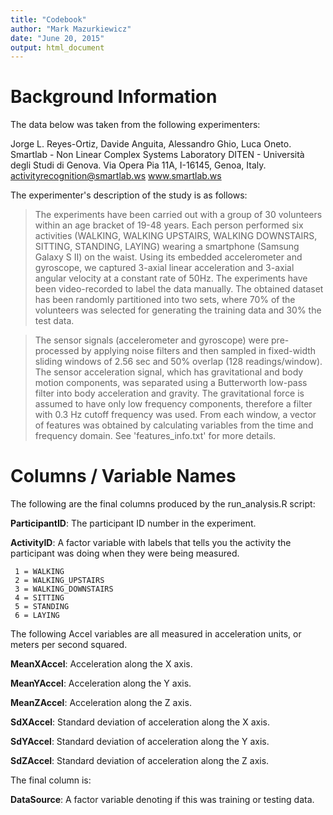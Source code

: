 ```yaml
---
title: "Codebook"
author: "Mark Mazurkiewicz"
date: "June 20, 2015"
output: html_document
---
```


# Background Information #

The data below was taken from the following experimenters:

Jorge L. Reyes-Ortiz, Davide Anguita, Alessandro Ghio, Luca Oneto.
Smartlab - Non Linear Complex Systems Laboratory
DITEN - Università degli Studi di Genova.
Via Opera Pia 11A, I-16145, Genoa, Italy.
activityrecognition@smartlab.ws
www.smartlab.ws

The experimenter's description of the study is as follows: 

> The experiments have been carried out with a group of 30 volunteers within an age bracket of 19-48 years. Each person performed six activities (WALKING, WALKING UPSTAIRS, WALKING DOWNSTAIRS, SITTING, STANDING, LAYING) wearing a smartphone (Samsung Galaxy S II) on the waist. Using its embedded accelerometer and gyroscope, we captured 3-axial linear acceleration and 3-axial angular velocity at a constant rate of 50Hz. The experiments have been video-recorded to label the data manually. The obtained dataset has been randomly partitioned into two sets, where 70% of the volunteers was selected for generating the training data and 30% the test data. 

> The sensor signals (accelerometer and gyroscope) were pre-processed by applying noise filters and then sampled in fixed-width sliding windows of 2.56 sec and 50% overlap (128 readings/window). The sensor acceleration signal, which has gravitational and body motion components, was separated using a Butterworth low-pass filter into body acceleration and gravity. The gravitational force is assumed to have only low frequency components, therefore a filter with 0.3 Hz cutoff frequency was used. From each window, a vector of features was obtained by calculating variables from the time and frequency domain. See 'features_info.txt' for more details. 


# Columns / Variable Names #

The following are the final columns produced by the run_analysis.R script:

**ParticipantID**: The participant ID number in the experiment.

**ActivityID**: A factor variable with labels that tells you the activity the participant was doing when they were being measured. 

     1 = WALKING
     2 = WALKING_UPSTAIRS
     3 = WALKING_DOWNSTAIRS
     4 = SITTING
     5 = STANDING
     6 = LAYING

The following Accel variables are all measured in acceleration units, or meters per second squared. 

**MeanXAccel**: Acceleration along the X axis.

**MeanYAccel**: Acceleration along the Y axis.

**MeanZAccel**: Acceleration along the Z axis.

**SdXAccel**: Standard deviation of acceleration along the X axis.

**SdYAccel**: Standard deviation of acceleration along the Y axis.

**SdZAccel**: Standard deviation of acceleration along the Z axis.

The final column is:

**DataSource**: A factor variable denoting if this was training or testing data.
